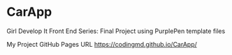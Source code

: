 # CarApp

Girl Develop It Front End Series: Final Project using PurplePen template files

My Project GitHub Pages URL https://codingmd.github.io/CarApp/
